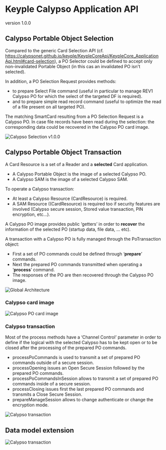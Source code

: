 # Keyple Calypso Application API
version 1.0.0

## Calypso Portable Object Selection
Compared to the generic Card Selection API (cf. https://calypsonet.github.io/keyple/KeypleCoreApi/KeypleCore_ApplicationApi.html#card-selection), a PO Selector could be defined to accept only non-invalidated Portable Object (in this cas an invalidated PO isn't selected).

In addition, a PO Selection Request provides methods:

 - to prepare Select File command (useful in particular to manage REV1 Calypso PO for which the select of the targeted DF is required).
 - and to prepare simple read record command (useful to optimize the read of a file present on all targeted PO).

The matching SmartCard resulting from a PO Selection Request is a Calypso PO. In case file records have been read during the selection: the corresponding data could be recovered in the Calypso PO card image.

![Calypso Selection v1.0.0](img/KeypleCalypso_Transaction_ClassDiag_PO_Selection_1_0_0.svg)

## Calypso Portable Object Transaction

A Card Resource is a set of a Reader and a **selected** Card application.

 - A Calypso Portable Object is the image of a selected Calypso PO.
 - A Calypso SAM is the image of a selected Calypso SAM.

To operate a Calypso transaction:

 - At least a Calypso Resource (CardResource<CalypsoPo>) is required.
 - A SAM Resource ((CardResource<CalypsoSam>) is required too if security features are involved (Calypso secure session, Stored value transaction, PIN encryption, etc…).

A Calypso PO image provides public ‘getters’ in order to **recover** the information of the selected PO (startup data, file data, … etc).

A transaction with a Calypso PO is fully managed through the PoTransaction object:

 - First a set of PO commands could be defined through ‘**prepare**’ commands.
 - Next the prepared PO commands transmitted when operating a ‘**process**’ command.
 - The responses of the PO are then recovered through the Calypso PO image.

![Global Architecture](img/KeypleCalypso_Transaction_ClassDiag_Overview.svg)

### Calypso card image

![Calypso PO card image](img/KeypleCalypso_Transaction_ClassDiag_CalypsoPo_1_0_0.svg)

### Calypso transaction

Most of the process methods have a ‘Channel Control’ parameter in order to define if the logical with the selected Calypso has to be kept open or to be closed after the processing of the prepared PO commands.
 - processPoCommands is used to transmit a set of prepared PO commands outside of a secure session.
 - processOpening issues an Open Secure Session followed by the prepared PO commands.
 - processPoCommandsInSession allows to transmit a set of prepared PO commands inside of a secure session.
 - processClosing issues first the last prepared PO commands and transmits a Close Secure Session.
 - prepareManageSession allows to change authenticate or change the encryption mode.

![Calypso transaction](img/KeypleCalypso_Transaction_ClassDiag_PoTransaction_1_0_0.svg)

## Data model extension

![Calypso transaction](img/KeypleCalypso_Transaction_ClassDiag_SpecificPoTransaction_1_0_0.svg)
